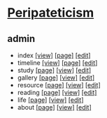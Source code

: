 # [Peripateticism](https://yuenshome.github.io)

## admin

- index [[view]](https://yuenshome.github.io) [[page]](./index.md) [[edit]](https://github.com/yuenshome/yuenshome.github.io/edit/master/index.md)  
- timeline [[view]](https://yuenshome.github.io/timeline) [[page]](./timeline/) [[edit]](https://github.com/yuenshome/yuenshome.github.io/edit/master/timeline/README.md)  
- study [[page]](./study/) [[view]](https://yuenshome.github.io/study) [[edit]](https://github.com/yuenshome/yuenshome.github.io/edit/master/study/README.md)  
- gallery [[page]](./gallery/) [[view]](https://yuenshome.github.io/gallery) [[edit]](https://github.com/yuenshome/yuenshome.github.io/edit/master/gallery/README.md)  
- resource [[page]](./resource/) [[view]](https://yuenshome.github.io/resource) [[edit]](https://github.com/yuenshome/yuenshome.github.io/edit/master/resource/README.md)  
- reading [[page]](./reading/) [[view]](https://yuenshome.github.io/reading) [[edit]](https://github.com/yuenshome/yuenshome.github.io/edit/master/reading/README.md)  
- life [[page]](./life/) [[view]](https://yuenshome.github.io/life) [[edit]](https://github.com/yuenshome/yuenshome.github.io/edit/master/life/README.md)  
- about [[page]](./about/) [[view]](https://yuenshome.github.io/about) [[edit]](https://github.com/yuenshome/yuenshome.github.io/edit/master/about/README.md)  
